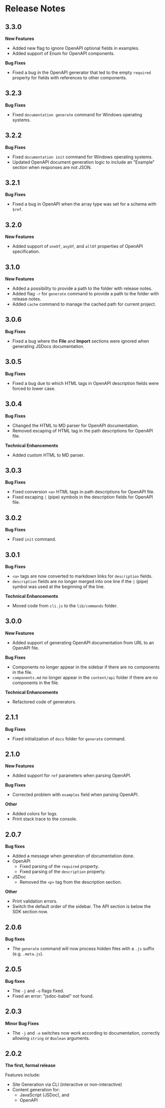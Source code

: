 # Release Notes

## 3.3.0
**New Features**

* Added new flag to ignore OpenAPI optional fields in examples.
* Added support of Enum for OpenAPI components.

**Bug Fixes**

* Fixed a bug in the OpenAPI generator that led to the empty `required` property for fields with references to other components.


## 3.2.3
**Bug Fixes**

* Fixed `documentation generate` command for Windows operating systems.

## 3.2.2
**Bug Fixes**

* Fixed `documentation init` command for Windows operating systems.
* Updated OpenAPI document generation logic to include an "Example" section when responses are not JSON.

## 3.2.1
**Bug Fixes**

* Fixed a bug in OpenAPI when the array type was set for a schema with `$ref`.

## 3.2.0
**New Features**

* Added support of `oneOf`, `anyOf`, and `allOf` properties of OpenAPI specification.

## 3.1.0
**New Features**

* Added a possibility to provide a path to the folder with release notes.
* Added flag `-r` for `generate` command to provide a path to the folder with release notes.
* Added `cache` command to manage the cached path for current project.

## 3.0.6
**Bug Fixes**

* Fixed a bug where the **File** and **Import** sections were ignored when generating JSDocs documentation.

## 3.0.5
**Bug Fixes**

* Fixed a bug due to which HTML tags in OpenAPI description fields were forced to lower case.

## 3.0.4
**Bug Fixes**

* Changed the HTML to MD parser for OpenAPI documentation.
* Removed escaping of HTML tag in the path descriptions for OpenAPI file.

**Technical Enhancements**

* Added custom HTML to MD parser.


## 3.0.3
**Bug Fixes**

* Fixed conversion `<a>` HTML tags in path descriptions for OpenAPI file.
* Fixed escaping `|` (pipe) symbols in the description fields for OpenAPI file.


## 3.0.2
**Bug Fixes**

* Fixed `init` command. 


## 3.0.1
**Bug Fixes**

* `<a>` tags are now converted to markdown links for `description` fields.
* `description` fields are no longer merged into one line if the `|` (pipe) symbol was used at the beginning of the line.

**Technical Enhancements**

* Moved code from `cli.js` to the `lib/commands` folder.

## 3.0.0
**New Features**

* Added support of generating OpenAPI documentation from URL to an OpenAPI file.

**Bug Fixes**

* Components no longer appear in the sidebar if there are no components in the file.
* `components.md` no longer appear in the `content/api` folder if there are no components in the file.

**Technical Enhancements**

* Refactored code of generators.

## 2.1.1
**Bug Fixes**

* Fixed initialization of `docs` folder for `generate` command. 


## 2.1.0
**New Features**

* Added support for `ref` parameters when parsing OpenAPI.

**Bug Fixes**

* Corrected problem with `examples` field when parsing OpenAPI.

**Other**

* Added colors for logs.
* Print stack trace to the console.

## 2.0.7
**Bug fixes**

* Added a message when generation of documentation done.
* OpenAPI
    * Fixed parsing of the ```required``` property.
    * Fixed parsing of the ```description``` property.
* JSDoc
    * Removed the ```<p>``` tag from the description section. 

**Other**

* Print validation errors.
* Switch the default order of the sidebar. The API section is below the SDK section now.

## 2.0.6
**Bug fixes**

* The ```generate``` command will now process hidden files with a ```.js``` suffix (e.g. ```.meta.js```).

## 2.0.5
**Bug fixes**

* The ```-j``` and ```-o``` flags fixed.
* Fixed an error: "jsdoc-babel" not found.

## 2.0.3
**Minor Bug Fixes**

* The ```-j``` and ```-o``` switches now work according to documentation, correctly allowing ```string``` or ```Boolean``` arguments.

## 2.0.2
**The first, formal release**

Features include:

* Site Generation via CLI (interactive or non-interactive)
* Content generation for:
  * JavaScript (JSDoc), and
  * OpenAPI
